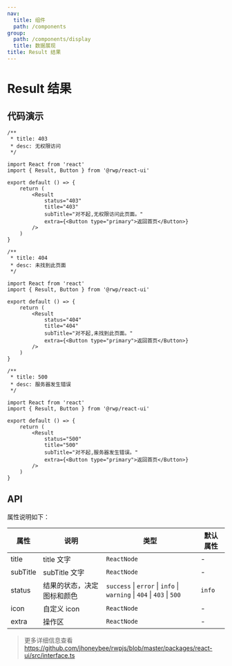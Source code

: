 ```yaml
---
nav:
  title: 组件
  path: /components
group:
  path: /components/display
  title: 数据展现
title: Result 结果
---
```


# Result 结果

## 代码演示


```tsx
/**
 * title: 403
 * desc: 无权限访问
 */

import React from 'react'
import { Result, Button } from '@rwp/react-ui'

export default () => {
    return (
        <Result
            status="403"
            title="403"
            subTitle="对不起,无权限访问此页面。"
            extra={<Button type="primary">返回首页</Button>}
        />
    )
}
```

```tsx
/**
 * title: 404
 * desc: 未找到此页面
 */

import React from 'react'
import { Result, Button } from '@rwp/react-ui'

export default () => {
    return (
        <Result
            status="404"
            title="404"
            subTitle="对不起,未找到此页面。"
            extra={<Button type="primary">返回首页</Button>}
        />
    )
}
```

```tsx
/**
 * title: 500
 * desc: 服务器发生错误
 */

import React from 'react'
import { Result, Button } from '@rwp/react-ui'

export default () => {
    return (
        <Result
            status="500"
            title="500"
            subTitle="对不起,服务器发生错误。"
            extra={<Button type="primary">返回首页</Button>}
        />
    )
}
```

## API

属性说明如下：

|属性        |说明	       |类型	  |默认属性
|-----      |------       |-----     |-----    
|title     |title 文字    |`ReactNode`| -
|subTitle  |subTitle 文字 |`ReactNode` | -
|status    |结果的状态，决定图标和颜色|`success` \| `error` \| `info` \| `warning` \| `404` \| `403` \| `500` | `info`
|icon      |自定义 icon | `ReactNode`| -
|extra     |操作区   |`ReactNode`| -

> 更多详细信息查看 https://github.com/jhoneybee/rwpjs/blob/master/packages/react-ui/src/interface.ts